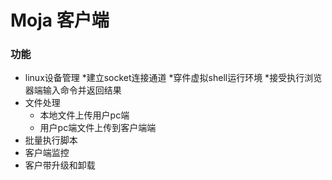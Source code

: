 # Moja 客户端

### 功能
* linux设备管理
  *建立socket连接通道
  *穿件虚拟shell运行环境
  *接受执行浏览器端输入命令并返回结果
* 文件处理
  * 本地文件上传用户pc端
  * 用户pc端文件上传到客户端端
* 批量执行脚本
* 客户端监控
* 客户带升级和卸载
